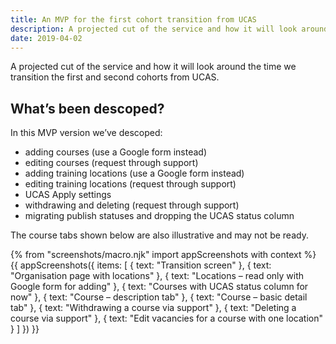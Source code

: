 ```yaml
---
title: An MVP for the first cohort transition from UCAS
description: A projected cut of the service and how it will look around the time we transition the first and second cohorts from UCAS.
date: 2019-04-02
---
```


A projected cut of the service and how it will look around the time we transition the first and second cohorts from UCAS.

## What’s been descoped?

In this MVP version we’ve descoped:

* adding courses (use a Google form instead)
* editing courses (request through support)
* adding training locations (use a Google form instead)
* editing training locations (request through support)
* UCAS Apply settings
* withdrawing and deleting (request through support)
* migrating publish statuses and dropping the UCAS status column

The course tabs shown below are also illustrative and may not be ready.

{% from "screenshots/macro.njk" import appScreenshots with context %}
{{ appScreenshots({
  items: [
    { text: "Transition screen" },
    { text: "Organisation page with locations" },
    { text: "Locations – read only with Google form for adding" },
    { text: "Courses with UCAS status column for now" },
    { text: "Course – description tab" },
    { text: "Course – basic detail tab" },
    { text: "Withdrawing a course via support" },
    { text: "Deleting a course via support" },
    { text: "Edit vacancies for a course with one location" }
  ]
}) }}
